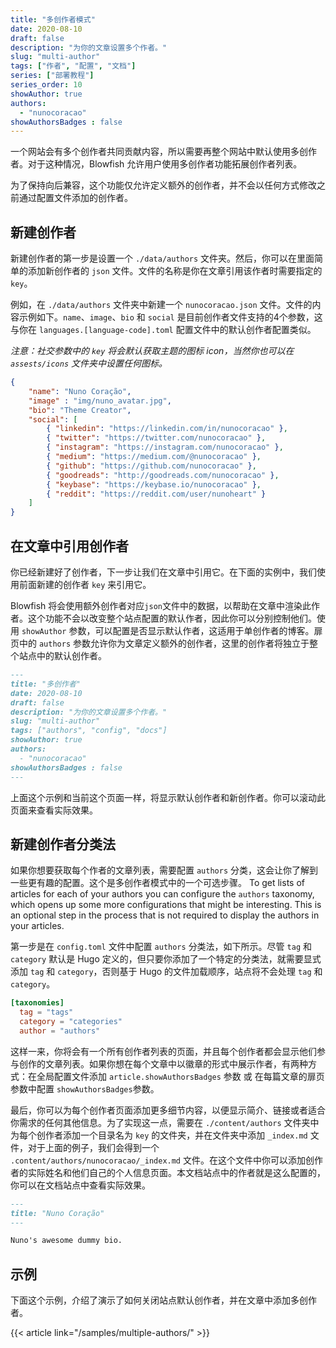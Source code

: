 ```yaml
---
title: "多创作者模式"
date: 2020-08-10
draft: false
description: "为你的文章设置多个作者。"
slug: "multi-author"
tags: ["作者", "配置", "文档"]
series: ["部署教程"]
series_order: 10
showAuthor: true
authors:
  - "nunocoracao"
showAuthorsBadges : false 
---
```


一个网站会有多个创作者共同贡献内容，所以需要再整个网站中默认使用多创作者。对于这种情况，Blowfish 允许用户使用多创作者功能拓展创作者列表。

为了保持向后兼容，这个功能仅允许定义额外的创作者，并不会以任何方式修改之前通过配置文件添加的创作者。

## 新建创作者

新建创作者的第一步是设置一个 `./data/authors` 文件夹。然后，你可以在里面简单的添加新创作者的 `json` 文件。文件的名称是你在文章引用该作者时需要指定的 `key`。

例如，在 `./data/authors` 文件夹中新建一个 `nunocoracao.json` 文件。文件的内容示例如下。`name`、`image`、`bio` 和 `social` 是目前创作者文件支持的4个参数，这与你在 `languages.[language-code].toml` 配置文件中的默认创作者配置类似。

_注意：社交参数中的 `key` 将会默认获取主题的图标 icon，当然你也可以在 `assests/icons` 文件夹中设置任何图标。_

```json
{
    "name": "Nuno Coração",
    "image" : "img/nuno_avatar.jpg",
    "bio": "Theme Creator",
    "social": [
        { "linkedin": "https://linkedin.com/in/nunocoracao" },
        { "twitter": "https://twitter.com/nunocoracao" },
        { "instagram": "https://instagram.com/nunocoracao" },
        { "medium": "https://medium.com/@nunocoracao" },
        { "github": "https://github.com/nunocoracao" },
        { "goodreads": "http://goodreads.com/nunocoracao" },
        { "keybase": "https://keybase.io/nunocoracao" },
        { "reddit": "https://reddit.com/user/nunoheart" }
    ]
}
```

## 在文章中引用创作者

你已经新建好了创作者，下一步让我们在文章中引用它。在下面的实例中，我们使用前面新建的创作者 `key` 来引用它。

Blowfish 将会使用额外创作者对应`json`文件中的数据，以帮助在文章中渲染此作者。这个功能不会以改变整个站点配置的默认作者，因此你可以分别控制他们。使用 `showAuthor` 参数，可以配置是否显示默认作者，这适用于单创作者的博客。扉页中的 `authors` 参数允许你为文章定义额外的创作者，这里的创作者将独立于整个站点中的默认创作者。

```md
---
title: "多创作者"
date: 2020-08-10
draft: false
description: "为你的文章设置多个作者。"
slug: "multi-author"
tags: ["authors", "config", "docs"]
showAuthor: true
authors:
  - "nunocoracao"
showAuthorsBadges : false 
---
```

上面这个示例和当前这个页面一样，将显示默认创作者和新创作者。你可以滚动此页面来查看实际效果。

## 新建创作者分类法

如果你想要获取每个作者的文章列表，需要配置 `authors` 分类，这会让你了解到一些更有趣的配置。这个是多创作者模式中的一个可选步骤。
To get lists of articles for each of your authors you can configure the `authors` taxonomy, which opens up some more configurations that might be interesting. This is an optional step in the process that is not required to display the authors in your articles.

第一步是在 `config.toml` 文件中配置 `authors` 分类法，如下所示。尽管 `tag` 和 `category` 默认是 Hugo 定义的，但只要你添加了一个特定的分类法，就需要显式添加 `tag` 和 `category`，否则基于 Hugo 的文件加载顺序，站点将不会处理 `tag` 和 `category`。

```toml
[taxonomies]
  tag = "tags"
  category = "categories"
  author = "authors"
```

这样一来，你将会有一个所有创作者列表的页面，并且每个创作者都会显示他们参与创作的文章列表。如果你想在每个文章中以徽章的形式中展示作者，有两种方式：在全局配置文件添加 `article.showAuthorsBadges` 参数 或 在每篇文章的扉页参数中配置 `showAuthorsBadges`参数。

最后，你可以为每个创作者页面添加更多细节内容，以便显示简介、链接或者适合你需求的任何其他信息。为了实现这一点，需要在 `./content/authors` 文件夹中为每个创作者添加一个目录名为 `key` 的文件夹，并在文件夹中添加 `_index.md` 文件，对于上面的例子，我们会得到一个 `.content/authors/nunocoracao/_index.md` 文件。在这个文件中你可以添加创作者的实际姓名和他们自己的个人信息页面。本文档站点中的作者就是这么配置的，你可以在文档站点中查看实际效果。

```md
---
title: "Nuno Coração"
---

Nuno's awesome dummy bio.

```

## 示例

下面这个示例，介绍了演示了如何关闭站点默认创作者，并在文章中添加多创作者。

{{< article link="/samples/multiple-authors/" >}}